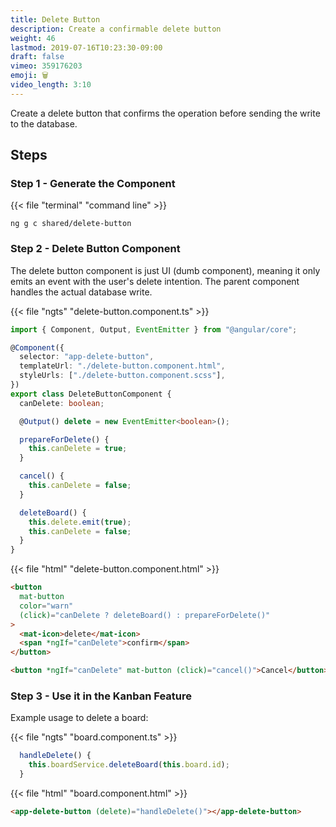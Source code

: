 ```yaml
---
title: Delete Button
description: Create a confirmable delete button
weight: 46
lastmod: 2019-07-16T10:23:30-09:00
draft: false
vimeo: 359176203
emoji: 🗑️
video_length: 3:10
---
```


Create a delete button that confirms the operation before sending the write to the database.

## Steps

### Step 1 - Generate the Component

{{< file "terminal" "command line" >}}

```text
ng g c shared/delete-button
```

### Step 2 - Delete Button Component

The delete button component is just UI (dumb component), meaning it only emits an event with the user's delete intention. The parent component handles the actual database write.

{{< file "ngts" "delete-button.component.ts" >}}

```typescript
import { Component, Output, EventEmitter } from "@angular/core";

@Component({
  selector: "app-delete-button",
  templateUrl: "./delete-button.component.html",
  styleUrls: ["./delete-button.component.scss"],
})
export class DeleteButtonComponent {
  canDelete: boolean;

  @Output() delete = new EventEmitter<boolean>();

  prepareForDelete() {
    this.canDelete = true;
  }

  cancel() {
    this.canDelete = false;
  }

  deleteBoard() {
    this.delete.emit(true);
    this.canDelete = false;
  }
}
```

{{< file "html" "delete-button.component.html" >}}

```html
<button
  mat-button
  color="warn"
  (click)="canDelete ? deleteBoard() : prepareForDelete()"
>
  <mat-icon>delete</mat-icon>
  <span *ngIf="canDelete">confirm</span>
</button>

<button *ngIf="canDelete" mat-button (click)="cancel()">Cancel</button>
```

### Step 3 - Use it in the Kanban Feature

Example usage to delete a board:

{{< file "ngts" "board.component.ts" >}}

```typescript
  handleDelete() {
    this.boardService.deleteBoard(this.board.id);
  }
```

{{< file "html" "board.component.html" >}}

```html
<app-delete-button (delete)="handleDelete()"></app-delete-button>
```
